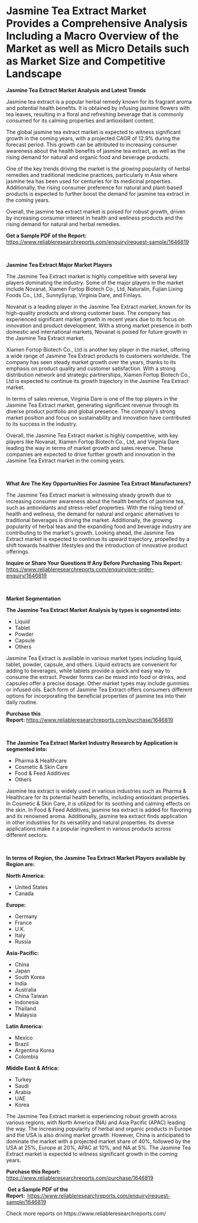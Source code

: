 <p><h1>Jasmine Tea Extract Market Provides a Comprehensive Analysis Including a Macro Overview of the Market as well as Micro Details such as Market Size and Competitive Landscape</h1></p><p><strong>Jasmine Tea Extract Market Analysis and Latest Trends</strong></p>
<p><p>Jasmine tea extract is a popular herbal remedy known for its fragrant aroma and potential health benefits. It is obtained by infusing jasmine flowers with tea leaves, resulting in a floral and refreshing beverage that is commonly consumed for its calming properties and antioxidant content.</p><p>The global jasmine tea extract market is expected to witness significant growth in the coming years, with a projected CAGR of 12.9% during the forecast period. This growth can be attributed to increasing consumer awareness about the health benefits of jasmine tea extract, as well as the rising demand for natural and organic food and beverage products.</p><p>One of the key trends driving the market is the growing popularity of herbal remedies and traditional medicine practices, particularly in Asia where jasmine tea has been used for centuries for its medicinal properties. Additionally, the rising consumer preference for natural and plant-based products is expected to further boost the demand for jasmine tea extract in the coming years.</p><p>Overall, the jasmine tea extract market is poised for robust growth, driven by increasing consumer interest in health and wellness products and the rising demand for natural and herbal remedies.</p></p>
<p><strong>Get a Sample PDF of the Report:&nbsp;</strong> <a href="https://www.reliableresearchreports.com/enquiry/request-sample/1646819">https://www.reliableresearchreports.com/enquiry/request-sample/1646819</a></p>
<p>&nbsp;</p>
<p><strong>Jasmine Tea Extract Major Market Players</strong></p>
<p><p>The Jasmine Tea Extract market is highly competitive with several key players dominating the industry. Some of the major players in the market include Novanat, Xiamen Fortop Biotech Co., Ltd, Naturalin, Fujian Lixing Foods Co., Ltd., SunnySyrup, Virginia Dare, and Finlays.</p><p>Novanat is a leading player in the Jasmine Tea Extract market, known for its high-quality products and strong customer base. The company has experienced significant market growth in recent years due to its focus on innovation and product development. With a strong market presence in both domestic and international markets, Novanat is poised for future growth in the Jasmine Tea Extract market.</p><p>Xiamen Fortop Biotech Co., Ltd is another key player in the market, offering a wide range of Jasmine Tea Extract products to customers worldwide. The company has seen steady market growth over the years, thanks to its emphasis on product quality and customer satisfaction. With a strong distribution network and strategic partnerships, Xiamen Fortop Biotech Co., Ltd is expected to continue its growth trajectory in the Jasmine Tea Extract market.</p><p>In terms of sales revenue, Virginia Dare is one of the top players in the Jasmine Tea Extract market, generating significant revenue through its diverse product portfolio and global presence. The company's strong market position and focus on sustainability and innovation have contributed to its success in the industry.</p><p>Overall, the Jasmine Tea Extract market is highly competitive, with key players like Novanat, Xiamen Fortop Biotech Co., Ltd, and Virginia Dare leading the way in terms of market growth and sales revenue. These companies are expected to drive further growth and innovation in the Jasmine Tea Extract market in the coming years.</p></p>
<p>&nbsp;</p>
<p><strong>What Are The Key Opportunities For Jasmine Tea Extract Manufacturers?</strong></p>
<p><p>The Jasmine Tea Extract market is witnessing steady growth due to increasing consumer awareness about the health benefits of jasmine tea, such as antioxidants and stress-relief properties. With the rising trend of health and wellness, the demand for natural and organic alternatives to traditional beverages is driving the market. Additionally, the growing popularity of herbal teas and the expanding food and beverage industry are contributing to the market's growth. Looking ahead, the Jasmine Tea Extract market is expected to continue its upward trajectory, propelled by a shift towards healthier lifestyles and the introduction of innovative product offerings.</p></p>
<p><strong>Inquire or Share Your Questions If Any Before Purchasing This Report:</strong> <a href="https://www.reliableresearchreports.com/enquiry/pre-order-enquiry/1646819">https://www.reliableresearchreports.com/enquiry/pre-order-enquiry/1646819</a></p>
<p>&nbsp;</p>
<p><strong>Market Segmentation</strong></p>
<p><strong>The Jasmine Tea Extract Market Analysis by types is segmented into:</strong></p>
<p><ul><li>Liquid</li><li>Tablet</li><li>Powder</li><li>Capsule</li><li>Others</li></ul></p>
<p><p>Jasmine Tea Extract is available in various market types including liquid, tablet, powder, capsule, and others. Liquid extracts are convenient for adding to beverages, while tablets provide a quick and easy way to consume the extract. Powder forms can be mixed into food or drinks, and capsules offer a precise dosage. Other market types may include gummies or infused oils. Each form of Jasmine Tea Extract offers consumers different options for incorporating the beneficial properties of jasmine tea into their daily routine.</p></p>
<p><strong>Purchase this Report:&nbsp;</strong><a href="https://www.reliableresearchreports.com/purchase/1646819">https://www.reliableresearchreports.com/purchase/1646819</a></p>
<p>&nbsp;</p>
<p><strong>The Jasmine Tea Extract Market Industry Research by Application is segmented into:</strong></p>
<p><ul><li>Pharma & Healthcare</li><li>Cosmetic & Skin Care</li><li>Food & Feed Additives</li><li>Others</li></ul></p>
<p><p>Jasmine tea extract is widely used in various industries such as Pharma & Healthcare for its potential health benefits, including antioxidant properties. In Cosmetic & Skin Care, it is utilized for its soothing and calming effects on the skin. In Food & Feed Additives, jasmine tea extract is added for flavoring and its renowned aroma. Additionally, jasmine tea extract finds application in other industries for its versatility and natural properties. Its diverse applications make it a popular ingredient in various products across different sectors.</p></p>
<p>&nbsp;</p>
<p><strong>In terms of Region, the Jasmine Tea Extract Market Players available by Region are:</strong></p>
<p>
    <p> <strong> North America: </strong>
        <ul>
            <li>United States</li>
            <li>Canada</li>
        </ul>
        </p> 
    <p> <strong> Europe: </strong>
        <ul>
            <li>Germany</li>
            <li>France</li>
            <li>U.K.</li>
            <li>Italy</li>
            <li>Russia</li>
        </ul>
        </p> 
    <p> <strong> Asia-Pacific: </strong>
        <ul>
            <li>China</li>
            <li>Japan</li>
            <li>South Korea</li>
            <li>India</li>
            <li>Australia</li>
            <li>China Taiwan</li>
            <li>Indonesia</li>
            <li>Thailand</li>
            <li>Malaysia</li>
        </ul>
        </p> 
    <p> <strong> Latin America: </strong>
        <ul>
            <li>Mexico</li>
            <li>Brazil</li>
            <li>Argentina Korea</li>
            <li>Colombia</li>
        </ul>
        </p> 
    <p> <strong> Middle East & Africa: </strong>
        <ul>
            <li>Turkey</li>
            <li>Saudi</li>
            <li>Arabia</li>
            <li>UAE</li>
            <li>Korea</li>
        </ul>
    </p>
    </p>
<p><p>The Jasmine Tea Extract market is experiencing robust growth across various regions, with North America (NA) and Asia Pacific (APAC) leading the way. The increasing popularity of herbal and organic products in Europe and the USA is also driving market growth. However, China is anticipated to dominate the market with a projected market share of 40%, followed by the USA at 25%, Europe at 20%, APAC at 10%, and NA at 5%. The Jasmine Tea Extract market is expected to witness significant growth in the coming years.</p></p>
<p><strong>Purchase this Report: </strong><a href="https://www.reliableresearchreports.com/purchase/1646819">https://www.reliableresearchreports.com/purchase/1646819</a></p>
<p>&nbsp;<strong>Get a Sample PDF of the Report:&nbsp;&nbsp;</strong><a href="https://www.reliableresearchreports.com/enquiry/request-sample/1646819">https://www.reliableresearchreports.com/enquiry/request-sample/1646819</a></p>
<p><strong></strong></p>
<p>Check more reports on https://www.reliableresearchreports.com/</p>